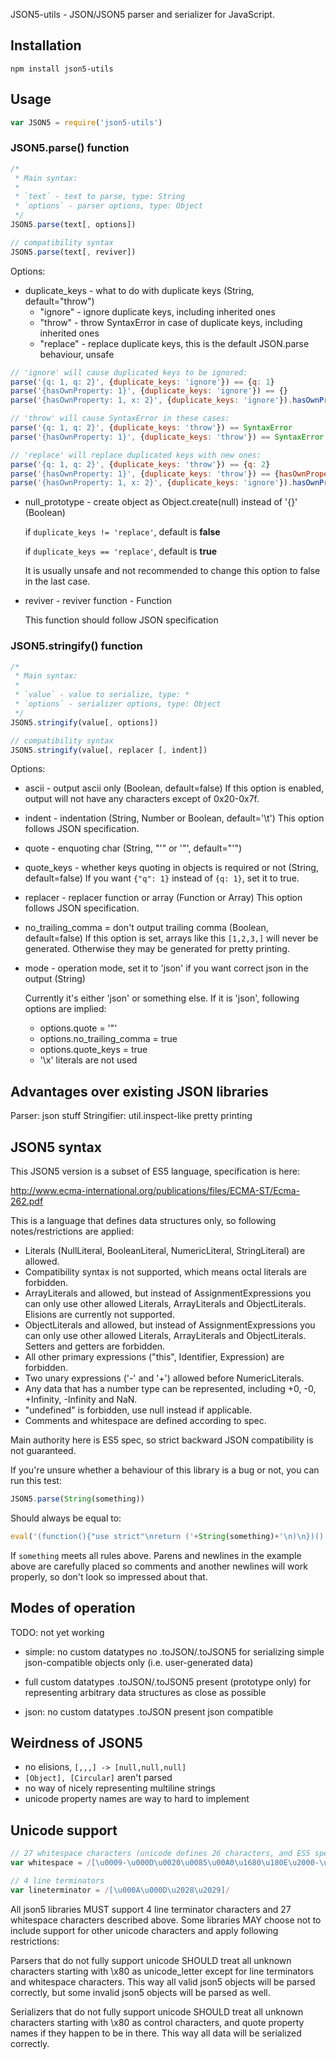 JSON5-utils - JSON/JSON5 parser and serializer for JavaScript.

## Installation

```
npm install json5-utils 
```

## Usage

```javascript
var JSON5 = require('json5-utils')
```

### JSON5.parse() function

```javascript
/*
 * Main syntax:
 *
 * `text` - text to parse, type: String
 * `options` - parser options, type: Object
 */
JSON5.parse(text[, options])

// compatibility syntax
JSON5.parse(text[, reviver])
```

Options:

 - duplicate\_keys - what to do with duplicate keys (String, default="throw")
   - "ignore" - ignore duplicate keys, including inherited ones
   - "throw" - throw SyntaxError in case of duplicate keys, including inherited ones
   - "replace" - replace duplicate keys, this is the default JSON.parse behaviour, unsafe
   
```javascript
// 'ignore' will cause duplicated keys to be ignored:
parse('{q: 1, q: 2}', {duplicate_keys: 'ignore'}) == {q: 1}
parse('{hasOwnProperty: 1}', {duplicate_keys: 'ignore'}) == {}
parse('{hasOwnProperty: 1, x: 2}', {duplicate_keys: 'ignore'}).hasOwnProperty('x') == true

// 'throw' will cause SyntaxError in these cases:
parse('{q: 1, q: 2}', {duplicate_keys: 'throw'}) == SyntaxError
parse('{hasOwnProperty: 1}', {duplicate_keys: 'throw'}) == SyntaxError

// 'replace' will replace duplicated keys with new ones:
parse('{q: 1, q: 2}', {duplicate_keys: 'throw'}) == {q: 2}
parse('{hasOwnProperty: 1}', {duplicate_keys: 'throw'}) == {hasOwnProperty: 1}
parse('{hasOwnProperty: 1, x: 2}', {duplicate_keys: 'ignore'}).hasOwnProperty('x') == TypeError
```


 - null\_prototype - create object as Object.create(null) instead of '{}' (Boolean)
 
   if `duplicate_keys != 'replace'`, default is **false**
   
   if `duplicate_keys == 'replace'`, default is **true**
   
   It is usually unsafe and not recommended to change this option to false in the last case.
  
 - reviver - reviver function - Function
 
   This function should follow JSON specification

### JSON5.stringify() function

```javascript
/*
 * Main syntax:
 *
 * `value` - value to serialize, type: *
 * `options` - serializer options, type: Object
 */
JSON5.stringify(value[, options])

// compatibility syntax
JSON5.stringify(value[, replacer [, indent])
```

Options:

 - ascii - output ascii only (Boolean, default=false)
   If this option is enabled, output will not have any characters except of 0x20-0x7f.
 
 - indent - indentation (String, Number or Boolean, default='\t')
   This option follows JSON specification.
 
 - quote - enquoting char (String, "'" or '"', default="'")
 - quote\_keys - whether keys quoting in objects is required or not (String, default=false)
   If you want `{"q": 1}` instead of `{q: 1}`, set it to true.
   
 - replacer - replacer function or array (Function or Array)
   This option follows JSON specification.

 - no\_trailing\_comma = don't output trailing comma (Boolean, default=false)
   If this option is set, arrays like this `[1,2,3,]` will never be generated. Otherwise they may be generated for pretty printing.
   
 - mode - operation mode, set it to 'json' if you want correct json in the output (String)
 
   Currently it's either 'json' or something else. If it is 'json', following options are implied:
   
   - options.quote = '"'
   - options.no\_trailing\_comma = true
   - options.quote\_keys = true
   - '\x' literals are not used

## Advantages over existing JSON libraries

Parser: json stuff
Stringifier: util.inspect-like pretty printing

## JSON5 syntax

This JSON5 version is a subset of ES5 language, specification is here:

http://www.ecma-international.org/publications/files/ECMA-ST/Ecma-262.pdf

This is a language that defines data structures only, so following notes/restrictions are applied:

- Literals (NullLiteral, BooleanLiteral, NumericLiteral, StringLiteral) are allowed.
- Compatibility syntax is not supported, which means octal literals are forbidden.
- ArrayLiterals and allowed, but instead of AssignmentExpressions you can only use other allowed Literals, ArrayLiterals and ObjectLiterals. Elisions are currently not supported.
- ObjectLiterals and allowed, but instead of AssignmentExpressions you can only use other allowed Literals, ArrayLiterals and ObjectLiterals. Setters and getters are forbidden.
- All other primary expressions ("this", Identifier, Expression) are forbidden.
- Two unary expressions ('-' and '+') allowed before NumericLiterals.
- Any data that has a number type can be represented, including +0, -0, +Infinity, -Infinity and NaN.
- "undefined" is forbidden, use null instead if applicable.
- Comments and whitespace are defined according to spec.

Main authority here is ES5 spec, so strict backward JSON compatibility is not guaranteed.

If you're unsure whether a behaviour of this library is a bug or not, you can run this test:

```javascript
JSON5.parse(String(something))
```

Should always be equal to:

```javascript
eval('(function(){"use strict"\nreturn ('+String(something)+'\n)\n})()')
```

If `something` meets all rules above. Parens and newlines in the example above are carefully placed so comments and another newlines will work properly, so don't look so impressed about that.


## Modes of operation

TODO: not yet working

- simple:
	no custom datatypes
	no .toJSON/.toJSON5
	for serializing simple json-compatible objects only (i.e. user-generated data)

- full
	custom datatypes
	.toJSON/.toJSON5 present (prototype only)
	for representing arbitrary data structures as close as possible

- json:
	no custom datatypes
	.toJSON present
	json compatible

## Weirdness of JSON5

 - no elisions, `[,,,] -> [null,null,null]`
 - `[Object], [Circular]` aren't parsed
 - no way of nicely representing multiline strings
 - unicode property names are way to hard to implement

## Unicode support

```javascript
// 27 whitespace characters (unicode defines 26 characters, and ES5 spec also adds \uFEFF as a whitespace)
var whitespace = /[\u0009-\u000D\u0020\u0085\u00A0\u1680\u180E\u2000-\u200A\u2028\u2029\u202F\u205F\u3000\uFEFF]/

// 4 line terminators
var lineterminator = /[\u000A\u000D\u2028\u2029]/
```

All json5 libraries MUST support 4 line terminator characters and 27 whitespace characters described above. Some libraries MAY choose not to include support for other unicode characters and apply following restrictions:

Parsers that do not fully support unicode SHOULD treat all unknown characters starting with \x80 as unicode\_letter except for line terminators and whitespace characters. This way all valid json5 objects will be parsed correctly, but some invalid json5 objects will be parsed as well.

Serializers that do not fully support unicode SHOULD treat all unknown characters starting with \x80 as control characters, and quote property names if they happen to be in there. This way all data will be serialized correctly.

